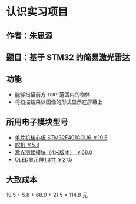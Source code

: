 # 认识实习项目

## 作者：朱思源

## 题目：基于 STM32 的简易激光雷达

## 功能

* 能够扫描前方 `180°` 范围内的物体
* 将扫描结果以图像的形式显示在屏幕上

## 所用电子模块型号

* [单片机核心板 STM32F401CCU6 ￥19.5](https://item.taobao.com/item.htm?spm=a230r.1.14.1.414c49b9PCIWEk&id=673430906769&ns=1&abbucket=9&mt=)
* [舵机 ￥5.8](https://detail.tmall.com/item.htm?spm=a230r.1.14.51.598e7ffcO4JutW&id=628478684024&ns=1&abbucket=9)
* [激光测距模块（4米版本） ￥68.0](https://detail.tmall.com/item.htm?spm=a230r.1.14.16.2c593ce618qCLg&id=651558248343&ns=1&abbucket=9&skuId=4879795303518)
* [OLED显示屏1.3寸 ￥21.5](https://item.taobao.com/item.htm?spm=a230r.1.14.16.77a652684Hiazm&id=562145367495&ns=1&abbucket=9#detail)

## 大致成本

19.5 + 5.8 + 68.0 + 21.5 = 114.8 元
